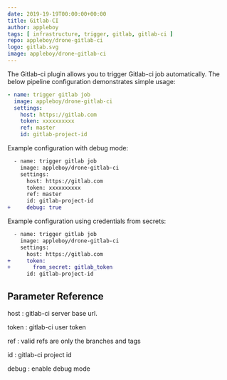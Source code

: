 ```yaml
---
date: 2019-19-19T00:00:00+00:00
title: Gitlab-CI
author: appleboy
tags: [ infrastructure, trigger, gitlab, gitlab-ci ]
repo: appleboy/drone-gitlab-ci
logo: gitlab.svg
image: appleboy/drone-gitlab-ci
---
```


The Gitlab-ci plugin allows you to trigger Gitlab-ci job automatically. The below pipeline configuration demonstrates simple usage:

```yaml
- name: trigger gitlab job
  image: appleboy/drone-gitlab-ci
  settings:
    host: https://gitlab.com
    token: xxxxxxxxxx
    ref: master
    id: gitlab-project-id
```

Example configuration with debug mode:

```diff
  - name: trigger gitlab job
    image: appleboy/drone-gitlab-ci
    settings:
      host: https://gitlab.com
      token: xxxxxxxxxx
      ref: master
      id: gitlab-project-id
+     debug: true
```

Example configuration using credentials from secrets:

```diff
  - name: trigger gitlab job
    image: appleboy/drone-gitlab-ci
    settings:
      host: https://gitlab.com
+     token:
+       from_secret: gitlab_token
      id: gitlab-project-id
```

## Parameter Reference

host
: gitlab-ci server base url.

token
: gitlab-ci user token

ref
: valid refs are only the branches and tags

id
: gitlab-ci project id

debug
: enable debug mode